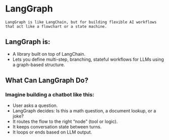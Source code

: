 # LangGraph

`LangGraph is like LangChain, but for building flexible AI workflows that act like a flowchart or a state machine.`

## LangGraph is:
* A library built on top of LangChain.
* Lets you define multi-step, branching, stateful workflows for LLMs using a graph-based structure.

## What Can LangGraph Do?

### Imagine building a chatbot like this:
* User asks a question.
* LangGraph decides: Is this a math question, a document lookup, or a joke?
* It routes the flow to the right “node” (tool or logic).
* It keeps conversation state between turns.
* It loops or ends based on LLM output.